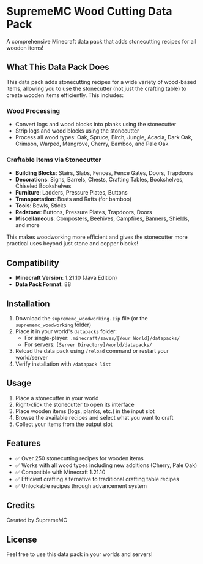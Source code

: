 # SupremeMC Wood Cutting Data Pack

A comprehensive Minecraft data pack that adds stonecutting recipes for all wooden items!

## What This Data Pack Does

This data pack adds stonecutting recipes for a wide variety of wood-based items, allowing you to use the stonecutter (not just the crafting table) to create wooden items efficiently. This includes:

### Wood Processing
- Convert logs and wood blocks into planks using the stonecutter
- Strip logs and wood blocks using the stonecutter
- Process all wood types: Oak, Spruce, Birch, Jungle, Acacia, Dark Oak, Crimson, Warped, Mangrove, Cherry, Bamboo, and Pale Oak

### Craftable Items via Stonecutter
- **Building Blocks**: Stairs, Slabs, Fences, Fence Gates, Doors, Trapdoors
- **Decorations**: Signs, Barrels, Chests, Crafting Tables, Bookshelves, Chiseled Bookshelves
- **Furniture**: Ladders, Pressure Plates, Buttons
- **Transportation**: Boats and Rafts (for bamboo)
- **Tools**: Bowls, Sticks
- **Redstone**: Buttons, Pressure Plates, Trapdoors, Doors
- **Miscellaneous**: Composters, Beehives, Campfires, Banners, Shields, and more

This makes woodworking more efficient and gives the stonecutter more practical uses beyond just stone and copper blocks!

## Compatibility

- **Minecraft Version**: 1.21.10 (Java Edition)
- **Data Pack Format**: 88

## Installation

1. Download the `suprememc_woodworking.zip` file (or the `suprememc_woodworking` folder)
2. Place it in your world's `datapacks` folder:
   - For single-player: `.minecraft/saves/[Your World]/datapacks/`
   - For servers: `[Server Directory]/world/datapacks/`
3. Reload the data pack using `/reload` command or restart your world/server
4. Verify installation with `/datapack list`

## Usage

1. Place a stonecutter in your world
2. Right-click the stonecutter to open its interface
3. Place wooden items (logs, planks, etc.) in the input slot
4. Browse the available recipes and select what you want to craft
5. Collect your items from the output slot

## Features

- ✅ Over 250 stonecutting recipes for wooden items
- ✅ Works with all wood types including new additions (Cherry, Pale Oak)
- ✅ Compatible with Minecraft 1.21.10
- ✅ Efficient crafting alternative to traditional crafting table recipes
- ✅ Unlockable recipes through advancement system

## Credits

Created by SupremeMC

## License

Feel free to use this data pack in your worlds and servers!